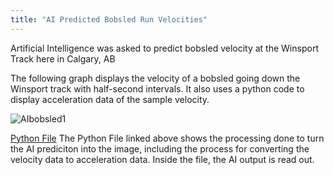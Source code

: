 ```yaml
---
title: "AI Predicted Bobsled Run Velocities"
---
```


Artificial Intelligence was asked to predict bobsled velocity at the Winsport Track here in Calgary, AB

The following graph displays the velocity of a bobsled going down the Winsport track with half-second intervals. It also uses a python code to display acceleration data of the sample velocity.

![AIbobsled1](https://user-images.githubusercontent.com/123665372/230739679-786b775c-721d-4026-821c-9a949c780c90.png)

[Python File](https://www.kaggle.com/code/ethanroczkowsky/pythonassignment/notebook)
The Python File linked above shows the processing done to turn the AI prediciton into the image, including the process for converting the velocity data to acceleration data. Inside the file, the AI output is read out. 
